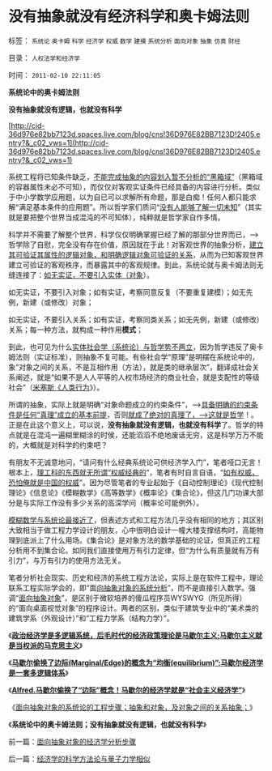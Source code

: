 # 没有抽象就没有经济科学和奥卡姆法则

标签： `系统论` `奥卡姆` `科学` `经济学` `权威` `数学` `建摸` `系统分析` `面向对象` `抽象` `仿真` `财经` 

目录： `人权法学和经济学`

时间： `2011-02-10 22:11:05`

**系统论中的奥卡姆法则**

**没有抽象就没有逻辑，也就没有科学**

[http://cid-36d976e82bb7123d.spaces.live.com/blog/cns!36D976E82BB7123D!2405.entry?&_c02_vws=1](http://cid-36d976e82bb7123d.spaces.live.com/blog/cns!36D976E82BB7123D!2405.entry?&_c02_vws=1)

系统工程将已知条件缺乏，[不能完成抽象的内容划入暂不分析的“黑箱域”](../../../2010/7/11/拒绝伪科学不必“精通伪科学”；中医关乎病人的选择权.md)（黑箱域的容器属性未必不可知），而仅仅对客观实证条件已经具备的内容进行分析。类似于中小学数学应用题，以为自已可以求解所有命题，那是白痴！任何人都只能求解“满足基本条件的应用题”。所以哲学家们质问“[没有人能够了解一切未知](../../../2009/11/28/人类科学探索历程的经济学视角.md)”（其实就是要把整个世界当成混沌的不可知体），纯粹就是哲学家自作多情。

科学并不需要了解整个世界，科学仅仅明确掌握已经了解的那部分世界而已，——>哲学除了自慰，完全没有存在价值，原因就在于此！对客观世界的抽象分析，[建立其可验证其属性的逻辑对象，和明确逻辑对象可验证的关系](../../../2010/11/11/实体历史分析,为什么私有制最公平？.md)，从而为已知客观世界建立可验证的客观秩序，而暴露其中的客观规律。到此，系统论就与奥卡姆法则无缝连接了：[如无实证，不要引入实体（对象](../../../2010/1/5/存实除虚的奥卡姆剃刀法则.md)）。

如无实证，不要引入对象；如有实证，考察同意反复（不要重复建模）；如无先例，新建（或修改）对象；

如无实证，不要引入关系；如有实证，考察同类关系；如无先例，新建（或修改）关系；每一种方法，就构成一种作用**模式**；

到此，也可见为什么[实体社会学（系统论）与哲学势不两立](../../../2010/6/12/科学和民主属于普罗大众而非仅是“数学家”.md)，因为哲学违反了奥卡姆法则（实证标准），则抽象不复可能。有些社会学“原理”是明摆在系统论中的，象“对象之间的关系，不是互相作用（方法），就是类的继承层次”，翻译成社会关系阐述，就是“如果不是人人平等的人权市场经济的商业社会，就是支配性的等级社会”（[米塞斯《人类行为](../../../2011/1/27/米塞斯《人类行为的经济学分析》的分析.md)》）。

所谓的抽象，实际上就是明确“对象命题成立的约束条件”，——>[具备明确的约束条件是任何“真理”成立的基本前提](../../../2009/11/18/绝对的真理之大尾巴狼定律.md)，否则[就成了绝对的真理了，——>这就是哲学](../../../2010/6/17/宇宙是封闭的连续“球面”；科学理论与自然哲学的边界.md)！。正是在此这个意义上，可以说，**没有抽象就没有逻辑，也就没有科学**了。哲学的特点就是在混沌一遍糊里糊涂的时侯，还能滔滔不绝地废话无穷，这是科学万万不能的，大概就是对科学的约束吧？

有朋友不无诚意地问，“请问有什么经典系统论可供经济学入门”，笔者哑口无言！根本上，[理工科的东西就无所谓“权威经典的](../../../2009/12/15/最要不得权威的经济学和权威的政治经济学.md)”，笔者有时自言自语，“[如有权威，恐怕俺就是中国的权威](../../../2009/7/27/离不开哲学理论的文化离不开权威的N代宗师.md)”。因为尽管笔者的专业起始于《自动控制理论》《现代控制理论》《信息论》《模糊数学》《高等数学》《概率论》《集合论》，但这几门功课大部分是与实际工作没有多少关系的高深学问（概率论可能例外）。

[模糊数学与系统论最接近了](../../../2010/1/5/“模糊”论不是糊里糊涂的理论.md)，但表述方式和工程方法几乎没有相同的地方；其区别大致相当于做工程力学设计的朋友，心中很明白设计一幢大楼支撑结构时，高能物理到底派上了什么用场。《集合论》是对象方法的数学基础的论证，但真正的工程分析用不到集合论。如同我们直接使用万有引力定律，但“为什么有质量就有万有引力”，与万有引力的使用方法无关。

笔者分析社会现实、历史和经济的系统工程方法论，实际上是在软件工程中，理论联系工程实际学会的，即“面[向抽象对象的系统分析](../../../2009/4/1/面向对象抽象模型社会经济分析.md)”，而不是直接引入数学。强调“[面向抽象对象](../../../2010/10/24/罗马法是实体法，中国法是阿拉伯法.md)”，是区别于微软培养的傻瓜程序员WYSWYG（所见所得）的“面向桌面视觉对象”的程序设计。两者的区别，类似于建筑专业中的“美术类的建筑学系（外观设计）”和“工程力学系（结构力学）”。

《[**政治经济学是多逻辑系统，后毛时代的经济政策理论是马歇尔主义;马歇尔主义就是当权派的马克思主义**](../../../2011/2/9/Alfred马歇尔经济学Vs马克思主义.md)》

《[**马歇尔偷换了边际(Marginal/Edge)的概念为“均衡(equilibrium)”;马歇尔经济学是一套多逻辑体系**](../../../2011/2/9/马歇尔偷换了边际(Marginal／Edge)的概念为“均衡(equilibrium)”.md)》

《[**Alfred.马歇尔偷换了“边际”概念！马歇尔的经济学就是“社会主义经济学”**](../../../2011/2/9/瓦尔拉斯没有发现边际效用，A.马歇尔没有理解“边际”.md)》

《[面向抽象对象的系统论的工程步骤；抽象和对象，及对象之间的关系抽象；](../../../2011/2/10/面向抽象对象的经济学分析步骤.md)》

《**系统论中的奥卡姆法则；没有抽象就没有逻辑，也就没有科学**》



前一篇：[面向抽象对象的经济学分析步骤](../../../2011/2/10/面向抽象对象的经济学分析步骤.md)

后一篇：[经济学的科学方法论与量子力学相似](../../../2011/2/10/经济学的科学方法论与量子力学相似.md)